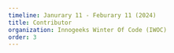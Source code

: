 ```yaml
---
timeline: Janurary 11 - Feburary 11 (2024)
title: Contributor
organization: Innogeeks Winter Of Code (IWOC)
order: 3
---
```


